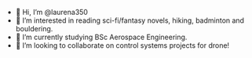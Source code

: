 - 👋 Hi, I’m @laurena350
- 👀 I’m interested in reading sci-fi/fantasy novels, hiking, badminton and bouldering.
- 🌱 I’m currently studying BSc Aerospace Engineering.
- 💞️ I’m looking to collaborate on control systems projects for drone!

